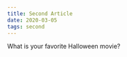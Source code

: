 ```yaml
---
title: Second Article
date: 2020-03-05
tags: second
---
```


What is your favorite Halloween movie?
